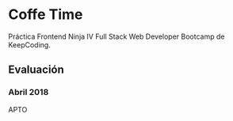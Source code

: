 # Coffe Time
Práctica Frontend Ninja IV Full Stack Web Developer Bootcamp de KeepCoding.
## Evaluación
### Abril 2018
	

APTO
